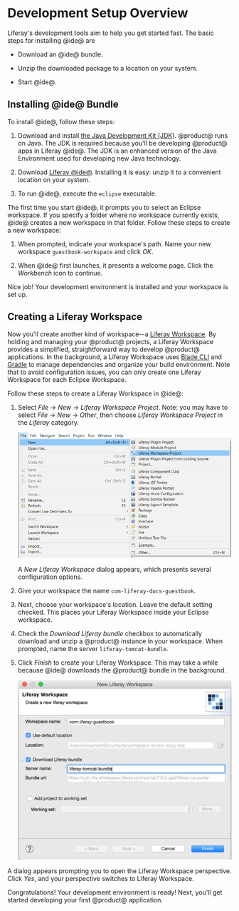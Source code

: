 # Development Setup Overview [](id=development-setup-overview)

Liferay's development tools aim to help you get started fast. The basic steps 
for installing @ide@ are

* Download an @ide@ bundle. 

* Unzip the downloaded package to a location on your system. 

* Start @ide@. 

## Installing @ide@ Bundle [](id=installing-ide-bundle)

To install @ide@, follow these steps: 

1.  Download and install 
    [the Java Development Kit (JDK)](http://www.oracle.com/technetwork/java/javase/downloads/index.html). 
    @product@ runs on Java. The JDK is required because you'll be developing 
    @product@ apps in Liferay @ide@. The JDK is an enhanced version of the Java 
    Environment used for developing new Java technology. 

2.  Download 
    [Liferay @ide@](https://www.liferay.com/downloads/liferay-projects/liferay-ide).
    Installing it is easy: unzip it to a convenient location on your system. 

3. To run @ide@, execute the `eclipse` executable. 

The first time you start @ide@, it prompts you to select an Eclipse workspace. 
If you specify a folder where no workspace currently exists, @ide@ creates a new 
workspace in that folder. Follow these steps to create a new workspace:

1.  When prompted, indicate your workspace's path. Name your new workspace 
    `guestbook-workspace` and click *OK*. 

2.  When @ide@ first launches, it presents a welcome page. Click the *Workbench* 
    icon to continue. 

Nice job! Your development environment is installed and your workspace is set 
up. 

## Creating a Liferay Workspace [](id=creating-a-liferay-workspace)

Now you'll create another kind of workspace--a 
[Liferay Workspace](/develop/tutorials/-/knowledge_base/7-0/liferay-workspace). 
By holding and managing your @product@ projects, a Liferay Workspace provides a 
simplified, straightforward way to develop @product@ applications. In the 
background, a Liferay Workspace uses 
[Blade CLI](/develop/tutorials/-/knowledge_base/7-0/blade-cli) and 
[Gradle](https://gradle.org/) to manage dependencies and organize your build 
environment. Note that to avoid configuration issues, you can only create one 
Liferay Workspace for each Eclipse Workspace. 

Follow these steps to create a Liferay Workspace in @ide@:

1.  Select *File* &rarr; *New* &rarr; *Liferay Workspace Project*. Note: you may 
    have to select *File* &rarr; *New* &rarr; *Other*, then choose *Liferay 
    Workspace Project* in the *Liferay* category. 

    ![Figure 1: By selecting *Liferay Workspace*, you begin the process of creating a new workspace for your @product@ projects.](../../../images/selecting-liferay-workspace.png)

    A *New Liferay Workspace* dialog appears, which presents several 
    configuration options. 

2.  Give your workspace the name `com-liferay-docs-guestbook`. 

3.  Next, choose your workspace's location. Leave the default setting checked. 
    This places your Liferay Workspace inside your Eclipse workspace. 

4.  Check the *Download Liferay bundle* checkbox to automatically download and 
    unzip a @product@ instance in your workspace. When prompted, name the server 
    `liferay-tomcat-bundle`. 

5.  Click *Finish* to create your Liferay Workspace. This may take a while 
    because @ide@ downloads the @product@ bundle in the background. 

    ![Figure 2: Liferay @ide@ provides an easy-to-follow menu to create your Liferay Workspace.](../../../images/guestbook-workspace-menu.png)

A dialog appears prompting you to open the Liferay Workspace perspective. Click 
*Yes*, and your perspective switches to Liferay Workspace. 

Congratulations! Your development environment is ready! Next, you'll get started 
developing your first @product@ application. 

